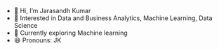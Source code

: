 - 👋 Hi, I’m Jarasandh Kumar
- 👀 Interested in Data and Business Analytics, Machine Learning, Data Science
- 🌱 Currently exploring Machine learning
- 😄 Pronouns: JK


<!---
jarasandhkr18/jarasandhkr18 is a ✨ special ✨ repository because its `README.md` (this file) appears on your GitHub profile.
You can click the Preview link to take a look at your changes.
--->
